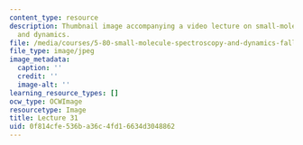 ```yaml
---
content_type: resource
description: Thumbnail image accompanying a video lecture on small-molecule spectroscopy
  and dynamics.
file: /media/courses/5-80-small-molecule-spectroscopy-and-dynamics-fall-2008/0f814cfe536ba36c4fd16634d3048862_mit5_80f08lec31_th.jpg
file_type: image/jpeg
image_metadata:
  caption: ''
  credit: ''
  image-alt: ''
learning_resource_types: []
ocw_type: OCWImage
resourcetype: Image
title: Lecture 31
uid: 0f814cfe-536b-a36c-4fd1-6634d3048862
---
```

